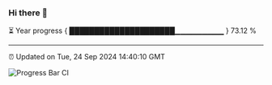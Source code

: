 ### Hi there 👋

⏳ Year progress { █████████████████████▁▁▁▁▁▁▁▁▁ } 73.12 %

---

⏰ Updated on Tue, 24 Sep 2024 14:40:10 GMT

![Progress Bar CI](https://github.com/IshwaranRudhara/GIT-ACTION/workflows/Progress%20Bar%20CI/badge.svg)
